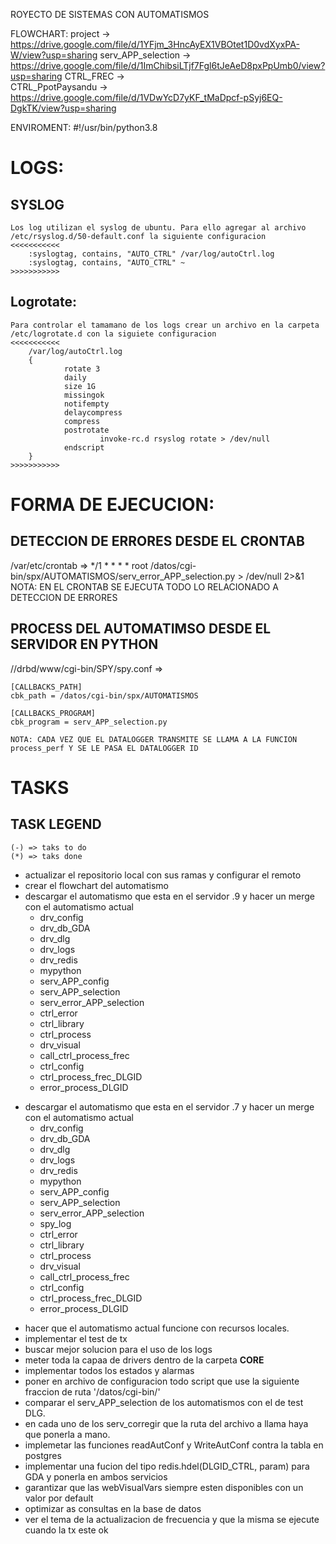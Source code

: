ROYECTO DE SISTEMAS CON AUTOMATISMOS

FLOWCHART: project 				-> 	https://drive.google.com/file/d/1YFjm_3HncAyEX1VBOtet1D0vdXyxPA-W/view?usp=sharing
		   serv_APP_selection 	-> 	https://drive.google.com/file/d/1ImChibsiLTjf7Fgl6tJeAeD8pxPpUmb0/view?usp=sharing
		   CTRL_FREC			->	
		   CTRL_PpotPaysandu	->  https://drive.google.com/file/d/1VDwYcD7yKF_tMaDpcf-pSyj6EQ-DgkTK/view?usp=sharing



ENVIROMENT: #!/usr/bin/python3.8

# LOGS: 
## SYSLOG
	Los log utilizan el syslog de ubuntu. Para ello agregar al archivo /etc/rsyslog.d/50-default.conf la siguiente configuracion
	<<<<<<<<<<<
		:syslogtag, contains, "AUTO_CTRL" /var/log/autoCtrl.log
		:syslogtag, contains, "AUTO_CTRL" ~
	>>>>>>>>>>>

## Logrotate: 
	Para controlar el tamamano de los logs crear un archivo en la carpeta /etc/logrotate.d con la siguiete configuracion
	<<<<<<<<<<<
		/var/log/autoCtrl.log
		{
				rotate 3
				daily
				size 1G
				missingok
				notifempty
				delaycompress
				compress
				postrotate
						invoke-rc.d rsyslog rotate > /dev/null
				endscript
		}
	>>>>>>>>>>>


# FORMA DE EJECUCION:
## DETECCION DE ERRORES DESDE EL CRONTAB
/var/etc/crontab => 
	*/1 * * * * root /datos/cgi-bin/spx/AUTOMATISMOS/serv_error_APP_selection.py > /dev/null 2>&1
	NOTA: EN EL CRONTAB SE EJECUTA TODO LO RELACIONADO A DETECCION DE ERRORES


## PROCESS DEL AUTOMATIMSO DESDE EL SERVIDOR EN PYTHON
//drbd/www/cgi-bin/SPY/spy.conf =>
	
	[CALLBACKS_PATH]
	cbk_path = /datos/cgi-bin/spx/AUTOMATISMOS

	[CALLBACKS_PROGRAM]
	cbk_program = serv_APP_selection.py
	
	NOTA: CADA VEZ QUE EL DATALOGGER TRANSMITE SE LLAMA A LA FUNCION process_perf Y SE LE PASA EL DATALOGGER ID


# TASKS
## TASK LEGEND 
	(-) => taks to do
	(*) => taks done

* actualizar el repositorio local con sus ramas y configurar el remoto
* crear el flowchart del automatismo
* descargar el automatismo que esta en el servidor .9 y hacer un merge con el automatismo actual
	* drv_config
	* drv_db_GDA
	* drv_dlg
	* drv_logs
	* drv_redis
	* mypython
	* serv_APP_config
	* serv_APP_selection
	* serv_error_APP_selection
	* ctrl_error
	* ctrl_library
	* ctrl_process
	* drv_visual
	* call_ctrl_process_frec
	* ctrl_config
	* ctrl_process_frec_DLGID
	* error_process_DLGID
- descargar el automatismo que esta en el servidor .7 y hacer un merge con el automatismo actual
	* drv_config
	* drv_db_GDA
	* drv_dlg
	* drv_logs
	* drv_redis
	* mypython
	* serv_APP_config
	* serv_APP_selection
	* serv_error_APP_selection
	* spy_log
	* ctrl_error
	* ctrl_library
	* ctrl_process
	* drv_visual
	* call_ctrl_process_frec
	* ctrl_config
	* ctrl_process_frec_DLGID
	* error_process_DLGID
* hacer que el automatismo actual funcione con recursos locales.
* implementar el test de tx
* buscar mejor solucion para el uso de los logs
* meter toda la capaa de drivers dentro de la carpeta __CORE__
* implementar todos los estados y alarmas
* poner en archivo de configuracion todo script que use la siguiente fraccion de ruta '/datos/cgi-bin/'
* comparar el serv_APP_selection de los automatismos con el de test DLG.
* en cada uno de los serv_corregir que la ruta del archivo a llama haya que ponerla a mano.
* implemetar las funciones readAutConf y WriteAutConf contra la tabla en postgres
* implementar una fucion del tipo redis.hdel(DLGID_CTRL, param) para GDA y ponerla en ambos servicios
* garantizar que las webVisualVars siempre esten disponibles con un valor por default
* optimizar as consultas en la base de datos
* ver el tema de la actualizacion de frecuencia y que la misma se ejecute cuando la tx este ok










